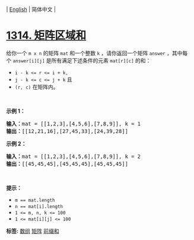 | [English](README_EN.md) | 简体中文 |

# [1314. 矩阵区域和](https://leetcode.cn/problems/matrix-block-sum)
<p>给你一个 <code>m x n</code> 的矩阵 <code>mat</code> 和一个整数 <code>k</code> ，请你返回一个矩阵 <code>answer</code> ，其中每个 <code>answer[i][j]</code> 是所有满足下述条件的元素 <code>mat[r][c]</code> 的和： </p>

<ul>
	<li><code>i - k <= r <= i + k, </code></li>
	<li><code>j - k <= c <= j + k</code> 且</li>
	<li><code>(r, c)</code> 在矩阵内。</li>
</ul>

<p> </p>

<p><strong>示例 1：</strong></p>

<pre>
<strong>输入：</strong>mat = [[1,2,3],[4,5,6],[7,8,9]], k = 1
<strong>输出：</strong>[[12,21,16],[27,45,33],[24,39,28]]
</pre>

<p><strong>示例 2：</strong></p>

<pre>
<strong>输入：</strong>mat = [[1,2,3],[4,5,6],[7,8,9]], k = 2
<strong>输出：</strong>[[45,45,45],[45,45,45],[45,45,45]]
</pre>

<p> </p>

<p><strong>提示：</strong></p>

<ul>
	<li><code>m == mat.length</code></li>
	<li><code>n == mat[i].length</code></li>
	<li><code>1 <= m, n, k <= 100</code></li>
	<li><code>1 <= mat[i][j] <= 100</code></li>
</ul>

**标签:**  [数组](https://leetcode.cn/tag/array) [矩阵](https://leetcode.cn/tag/matrix) [前缀和](https://leetcode.cn/tag/prefix-sum) 